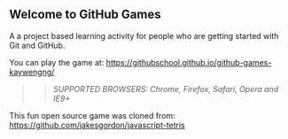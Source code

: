 ## Welcome to GitHub Games

A a project based learning activity for people who are getting started with Git and GitHub.

You can play the game at: https://githubschool.github.io/github-games-kaywengng/

>> _*SUPPORTED BROWSERS*: Chrome, Firefox, Safari, Opera and IE9+_

This fun open source game was cloned from: https://github.com/jakesgordon/javascript-tetris
